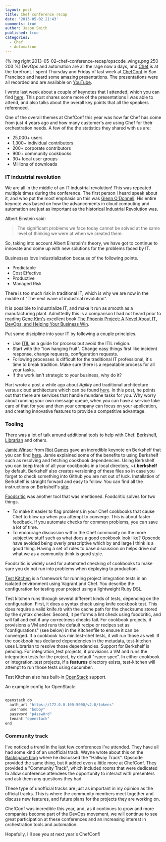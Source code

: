 ```yaml
---
layout: post
title: Chef conference recap
date: '2013-05-02 21:43'
comments: true
author: Jason Smith
published: true
categories:
  - Chef
  - Automation
---
```

{% img right 2013-05-02-chef-conference-recap/opscode_wings.png 250 200  %}
DevOps and automation are all the rage now a days, and [Chef](https://opscode.com/chef)
is at the forefront. I spent Thursday and Friday of last week at
[ChefConf](https://chefconf.com) in San Francisco and heard some amazing
presentations. The presentations were all recorded and are available on
[YouTube](https://www.youtube.com/user/Opscode).


I wrote last week about a couple of keynotes that I attended, which you can
find [here](https://devops.rackspace.com/thoughts-from-chefconf-day-1.html).
This post shares some more of the presentations I was able to attend, and also
talks about the overall key points that all the speakers referenced.

<!-- more -->

One of the overall themes at ChefConf this year was how far Chef has come from
just 4 years ago and how many customer's are using Chef for their orchestration
needs. A few of the the statistics they shared with us are:

- 25,000+ users
- 1,300+ individual contributors
- 200+ corporate contributors
- 900+ community cookbooks
- 30+ local user groups
- Millions of downloads


### IT industrial revolution

We are all in the middle of an IT industrial revolution!  This was repeated
multiple times during the conference.  The first person I heard speak about it,
and who put the most emphasis on this was
[Glenn O'Donnell](https://www.forrester.com/Glenn-O'Donnell). His entire keynote
was based on how the advancements in cloud computing and automation are just as
important as the historical Industrial Revolution was.

Albert Einstein said:

>The significant problems we face today cannot be solved at the same level of thinking we were at when we created them.

So, taking into account Albert Einstein's theory, we have got to continue to
innovate and come up with new solutions for the problems faced by IT.

Businesses love industrialization because of the following points.

- Predictable
- Cost Effective
- Productive
- Managed Risk

There is too much risk in traditional IT, which is why we are now in the middle
of "The next wave of industrial revolution".

It is possible to industrialize IT, and make it run as smooth as a manufacturing
plant.  Admittedly this is a comparison I had not heard prior to reading
[Gene Kim's](https://en.wikipedia.org/wiki/Gene_Kim) excellent book
[The Phoenix Project: A Novel About IT, DevOps, and Helping Your Business Win](https://itrevolution.com/books/phoenix-project-devops-book/).

Put some discipline into your IT by following a couple principles.

- Use [ITIL](https://en.wikipedia.org/wiki/Information_Technology_Infrastructure_Library)
  as a guide for process but avoid the ITIL religion.
- Start with the "low hanging fruit". Change easy things first like incident
  response, change requests, configuration requests.
- Following processes is difficult for the traditional IT professional, it's
  time to break tradition.  Make sure there is a repeatable process for all your
  tasks.
- If the work isn't strategic to your business, why do it?

Hart wrote a post a while ago about *Agility* and traditional architecture versus
cloud architecture which can be found [here](https://devops.rackspace.com/modular-application-design.html).
In this post, he points out that there are services that handle mundane tasks
for you.  Why worry about running your own message queue, when you can have a
service take care of that for you and then your company can focus on your
application, and creating innovative features to provide a competitive advantage.

### Tooling

There was a lot of talk around additional tools to help with Chef.
[Berkshelf](https://www.berkshelf.com), [Librarian](https://github.com/applicationsonline/librarian) and others.

[Jamie Winsor](https://twitter.com/resetexistence) from [Riot Games](https://www.riotgames.com)
gave an incredible keynote on Berkshelf that you can find [here](https://www.youtube.com/watch?v=hYt0E84kYUI).
Jamie explained some of the benefits to using Berkshelf such as resolving and
fetching cookbook dependencies. Using Berkshelf you can keep track of all your
cookbooks in a local directory, **~/.berkshelf** by default. Berkshelf also
creates versioning of these files so in case you forget to check something into
Github you are not out of luck. Installation of Berkshelf is straight forward
and easy to follow. You can find all the instructions on Berkshelf's [site](https://berkshelf.com/).

[Foodcritic](https://acrmp.github.io/foodcritic/) was another tool that was
mentioned. Foodcritic solves for two things.

- To make it easier to flag problems in your Chef cookbooks that cause Chef to
  blow up when you attempt to converge. This is about faster feedback. If you
  automate checks for common problems, you can save a lot of time.
- To encourage discussion within the Chef community on the more subjective stuff
  such as what does a good cookbook look like? Opscode have avoided being overly
  prescriptive which by and large I think is a good thing. Having a set of rules
  to base discussion on helps drive out what we as a community think is good style.

Foodcritic is widely used for automated checking of cookbooks to make sure you
do not run into problems when deploying to production.

[Test Kitchen](https://github.com/opscode/test-kitchen#readme) is a framework
for running project integration tests in an isolated environment using Vagrant
and Chef. You describe the configuration for testing your project using a
lightweight Ruby DSL.

Test kitchen runs through several different kinds of tests, depending on the
configuration. First, it does a syntax check using knife cookbook test. This
does require a valid knife.rb with the cache path for the checksums stored by
the syntax checker. Second, it performs a lint check using foodcritic, and
will fail and exit if any correctness checks fail. For cookbook projects, it
provisions a VM and runs the default recipe or recipes set as "configurations"
(see below) in the Kitchenfile to ensure it can be converged. If a cookbook has
minitest-chef tests, it will run those as well. If the cookbook has declared
dependencies in the metadata, test-kitchen uses Librarian to resolve those
dependencies. Support for Berkshelf is pending. For integration\_test projects,
it provisions a VM and runs the integration tests for the project, by default
"rspec spec". In either cookbook or integration_test projects, if a **features**
directory exists, test-kitchen will attempt to run those tests using cucumber.

Test Kitchen also has built-in [OpenStack](https://openstack.org) support.

An example config for OpenStack:

```python

openstack do
  auth_url "https://172.0.0.100:5000/v2.0/tokens"
  username "bobby"
  password "p4ssw0rd"
  tenant "openstack"
end
```

### Community track

I've noticed a trend in the last few conferences I've attended. They have all
had some kind of an unofficial track. Wayne wrote about this on the
[Rackspace blog](https://www.rackspace.com/blog/reflections-on-openstack-summit-portland-inside-the-hallway-track/)
where he discussed the "Hallway Track". Opscode provided the same thing, but it
added even a little more at ChefConf. They provided a "Community Track", which
included rooms that were dedicated to allow conference attendees the opportunity
to interact with presenters and ask them any questions they had.

These type of unofficial tracks are just as important in my opinion as the official
tracks. This is where the community members meet together and discuss new features,
and future plans for the projects they are working on.

ChefConf was incredible this year, and, as it continues to grow and more companies
become part of the DevOps movement, we will continue to see great participation
at these conferences and an increasing interest in orchestration tools and automation.

Hopefully, I'll see you at next year's ChefConf!
